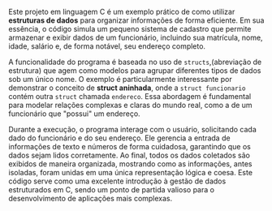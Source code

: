 Este projeto em linguagem C é um exemplo prático de como utilizar **estruturas de dados** para organizar informações de forma eficiente. Em sua essência, o código simula um pequeno sistema de cadastro que permite armazenar e exibir dados de um funcionário, incluindo sua matrícula, nome, idade, salário e, de forma notável, seu endereço completo.

A funcionalidade do programa é baseada no uso de `structs`,(abreviação de estrutura) que agem como modelos para agrupar diferentes tipos de dados sob um único nome. O exemplo é particularmente interessante por demonstrar o conceito de **struct aninhada**, onde a `struct funcionario` contém outra `struct` chamada `endereco`. Essa abordagem é fundamental para modelar relações complexas e claras do mundo real, como a de um funcionário que "possui" um endereço.

Durante a execução, o programa interage com o usuário, solicitando cada dado do funcionário e do seu endereço. Ele gerencia a entrada de informações de texto e números de forma cuidadosa, garantindo que os dados sejam lidos corretamente. Ao final, todos os dados coletados são exibidos de maneira organizada, mostrando como as informações, antes isoladas, foram unidas em uma única representação lógica e coesa. Este código serve como uma excelente introdução à gestão de dados estruturados em C, sendo um ponto de partida valioso para o desenvolvimento de aplicações mais complexas.
